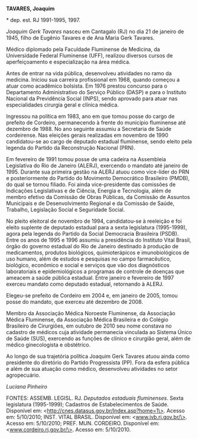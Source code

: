 **TAVARES, Joaquim**

\* dep. est. RJ 1991-1995, 1997.

*Joaquim Gerk Tavares* nasceu em Cantagalo (RJ) no dia 21 de janeiro de
1945, filho de Eugênio Tavares e de Ana Maria Gerk Tavares.

Médico diplomado pela Faculdade Fluminense de Medicina, da Universidade
Federal Fluminense (UFF), realizou diversos cursos de aperfeiçoamento e
especialização na área médica.

Antes de entrar na vida pública, desenvolveu atividades no ramo da
medicina. Iniciou sua carreira profissional em 1968, quando começou a
atuar como acadêmico bolsista. Em 1976 prestou concurso para o
Departamento Administrativo do Serviço Público (DASP) e para o Instituto
Nacional da Previdência Social (INPS), sendo aprovado para atuar nas
especialidades cirurgia geral e clínica médica.

Ingressou na política em 1983, ano em que tomou posse do cargo de
prefeito de Cordeiro, permanecendo à frente do município fluminense até
dezembro de 1988. No ano seguinte assumiu a Secretaria de Saúde
cordeirense. Nas eleições gerais realizadas em novembro de 1990
candidatou-se ao cargo de deputado estadual fluminense, sendo eleito
pela legenda do Partido da Reconstrução Nacional (PRN).

Em fevereiro de 1991 tomou posse de uma cadeira na Assembleia
Legislativa do Rio de Janeiro (ALERJ), exercendo o mandato até janeiro
de 1995. Durante sua primeira gestão na ALERJ atuou como vice-líder do
PRN e posteriormente do Partido do Movimento Democrático Brasileiro
(PMDB), do qual se tornou filiado. Foi ainda vice-presidente das
comissões de Indicações Legislativas e de Ciência, Energia e Tecnologia,
além de membro efetivo da Comissão de Obras Públicas, da Comissão de
Assuntos Municipais e de Desenvolvimento Regional e da Comissão de
Saúde, Trabalho, Legislação Social e Seguridade Social.

No pleito eleitoral de novembro de 1994, candidatou-se à reeleição e foi
eleito suplente de deputado estadual para a sexta legislatura
(1995-1999), agora pela legenda do Partido da Social Democracia
Brasileira (PSDB). Entre os anos de 1995 e 1996 assumiu a presidência do
Instituto Vital Brasil, órgão do governo estadual do Rio de Janeiro
destinado à produção de medicamentos, produtos biológicos,
quimioterápicos e imunobiológicos de uso humano, além de estudos e
pesquisas no campo farmacêutico, biológico, econômico e social e
serviços que vão dos diagnósticos laboratoriais e epidemiológicos a
programas de controle de doenças que ameacem a saúde pública estadual.
Entre janeiro e fevereiro de 1997 exerceu mandato como deputado
estadual, retornando à ALERJ.

Elegeu-se prefeito de Cordeiro em 2004 e, em janeiro de 2005, tomou
posse do mandato, que exerceu até dezembro de 2008.

Membro da Associação Médica Noroeste Fluminense, da Associação Médica
Fluminense, da Associação Médica Brasileira e do Colégio Brasileiro de
Cirurgiões, em outubro de 2010 seu nome constava no cadastro de médicos
cuja atividade permanecia vinculada ao Sistema Único de Saúde (SUS),
exercendo as funções de clínico e cirurgião geral, além de médico
ginecologista e obstétrico.

Ao longo de sua trajetória política Joaquim Gerk Tavares atuou ainda
como presidente do diretório do Partido Progressista (PP). Fora da
esfera pública e além de sua atuação como médico, desenvolveu atividades
no setor agropecuário.

*Luciana Pinheiro*

FONTES: ASSEMB. LEGISL. RJ. *Deputados estaduais fluminenses*. Sexta
legislatura (1995-1999); Cadastros de Estabelecimentos de Saúde.
Disponível em: \<http://cnes.datasus.gov.br/Index.asp?home=1\>. Acesso
em: 5/10/2010; INST. VITAL BRASIL. Disponível em:
\<www.ivb.rj.gov.br/\>. Acesso em: 5/10/2010; PREF. MUN. CORDEIRO.
Disponível em: \<www.cordeiro.rj.gov.br/\>. Acesso em: 5/10/2010.
